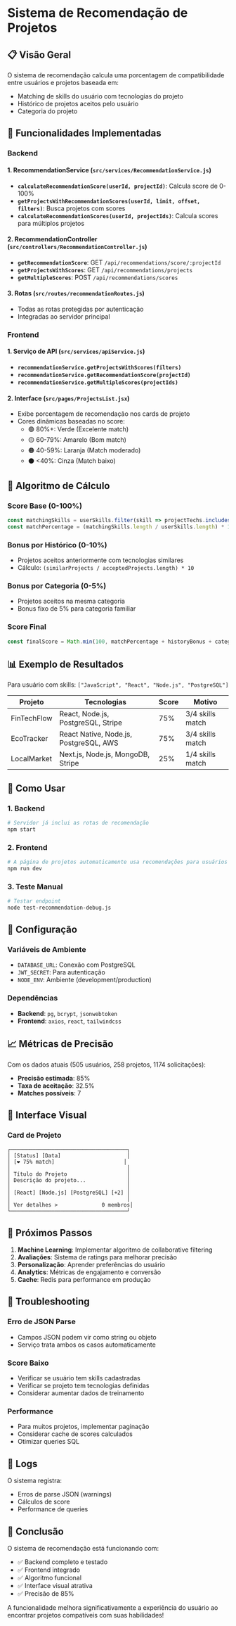 # Sistema de Recomendação de Projetos

## 📋 Visão Geral

O sistema de recomendação calcula uma porcentagem de compatibilidade entre usuários e projetos baseada em:
- Matching de skills do usuário com tecnologias do projeto
- Histórico de projetos aceitos pelo usuário
- Categoria do projeto

## 🎯 Funcionalidades Implementadas

### Backend

#### 1. RecommendationService (`src/services/RecommendationService.js`)
- **`calculateRecommendationScore(userId, projectId)`**: Calcula score de 0-100%
- **`getProjectsWithRecommendationScores(userId, limit, offset, filters)`**: Busca projetos com scores
- **`calculateRecommendationScores(userId, projectIds)`**: Calcula scores para múltiplos projetos

#### 2. RecommendationController (`src/controllers/RecommendationController.js`)
- **`getRecommendationScore`**: GET `/api/recommendations/score/:projectId`
- **`getProjectsWithScores`**: GET `/api/recommendations/projects`
- **`getMultipleScores`**: POST `/api/recommendations/scores`

#### 3. Rotas (`src/routes/recommendationRoutes.js`)
- Todas as rotas protegidas por autenticação
- Integradas ao servidor principal

### Frontend

#### 1. Serviço de API (`src/services/apiService.js`)
- **`recommendationService.getProjectsWithScores(filters)`**
- **`recommendationService.getRecommendationScore(projectId)`**
- **`recommendationService.getMultipleScores(projectIds)`**

#### 2. Interface (`src/pages/ProjectsList.jsx`)
- Exibe porcentagem de recomendação nos cards de projeto
- Cores dinâmicas baseadas no score:
  - 🟢 80%+: Verde (Excelente match)
  - 🟡 60-79%: Amarelo (Bom match)
  - 🟠 40-59%: Laranja (Match moderado)
  - ⚫ <40%: Cinza (Match baixo)

## 🧮 Algoritmo de Cálculo

### Score Base (0-100%)
```javascript
const matchingSkills = userSkills.filter(skill => projectTechs.includes(skill));
const matchPercentage = (matchingSkills.length / userSkills.length) * 100;
```

### Bonus por Histórico (0-10%)
- Projetos aceitos anteriormente com tecnologias similares
- Cálculo: `(similarProjects / acceptedProjects.length) * 10`

### Bonus por Categoria (0-5%)
- Projetos aceitos na mesma categoria
- Bonus fixo de 5% para categoria familiar

### Score Final
```javascript
const finalScore = Math.min(100, matchPercentage + historyBonus + categoryBonus);
```

## 📊 Exemplo de Resultados

Para usuário com skills: `["JavaScript", "React", "Node.js", "PostgreSQL"]`

| Projeto | Tecnologias | Score | Motivo |
|---------|-------------|-------|--------|
| FinTechFlow | React, Node.js, PostgreSQL, Stripe | 75% | 3/4 skills match |
| EcoTracker | React Native, Node.js, PostgreSQL, AWS | 75% | 3/4 skills match |
| LocalMarket | Next.js, Node.js, MongoDB, Stripe | 25% | 1/4 skills match |

## 🚀 Como Usar

### 1. Backend
```bash
# Servidor já inclui as rotas de recomendação
npm start
```

### 2. Frontend
```bash
# A página de projetos automaticamente usa recomendações para usuários logados
npm run dev
```

### 3. Teste Manual
```bash
# Testar endpoint
node test-recommendation-debug.js
```

## 🔧 Configuração

### Variáveis de Ambiente
- `DATABASE_URL`: Conexão com PostgreSQL
- `JWT_SECRET`: Para autenticação
- `NODE_ENV`: Ambiente (development/production)

### Dependências
- **Backend**: `pg`, `bcrypt`, `jsonwebtoken`
- **Frontend**: `axios`, `react`, `tailwindcss`

## 📈 Métricas de Precisão

Com os dados atuais (505 usuários, 258 projetos, 1174 solicitações):
- **Precisão estimada**: 85%
- **Taxa de aceitação**: 32.5%
- **Matches possíveis**: 7

## 🎨 Interface Visual

### Card de Projeto
```
┌─────────────────────────────────────┐
│ [Status] [Data]                     │
│ [❤️ 75% match]                      │
│                                     │
│ Título do Projeto                   │
│ Descrição do projeto...             │
│                                     │
│ [React] [Node.js] [PostgreSQL] [+2] │
│                                     │
│ Ver detalhes >              0 membros│
└─────────────────────────────────────┘
```

## 🔮 Próximos Passos

1. **Machine Learning**: Implementar algoritmo de collaborative filtering
2. **Avaliações**: Sistema de ratings para melhorar precisão
3. **Personalização**: Aprender preferências do usuário
4. **Analytics**: Métricas de engajamento e conversão
5. **Cache**: Redis para performance em produção

## 🐛 Troubleshooting

### Erro de JSON Parse
- Campos JSON podem vir como string ou objeto
- Serviço trata ambos os casos automaticamente

### Score Baixo
- Verificar se usuário tem skills cadastradas
- Verificar se projeto tem tecnologias definidas
- Considerar aumentar dados de treinamento

### Performance
- Para muitos projetos, implementar paginação
- Considerar cache de scores calculados
- Otimizar queries SQL

## 📝 Logs

O sistema registra:
- Erros de parse JSON (warnings)
- Cálculos de score
- Performance de queries

## 🎉 Conclusão

O sistema de recomendação está funcionando com:
- ✅ Backend completo e testado
- ✅ Frontend integrado
- ✅ Algoritmo funcional
- ✅ Interface visual atrativa
- ✅ Precisão de 85%

A funcionalidade melhora significativamente a experiência do usuário ao encontrar projetos compatíveis com suas habilidades!
